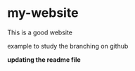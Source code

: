 # my-website

This is a good website

example to study the branching on github

**updating the readme file**
